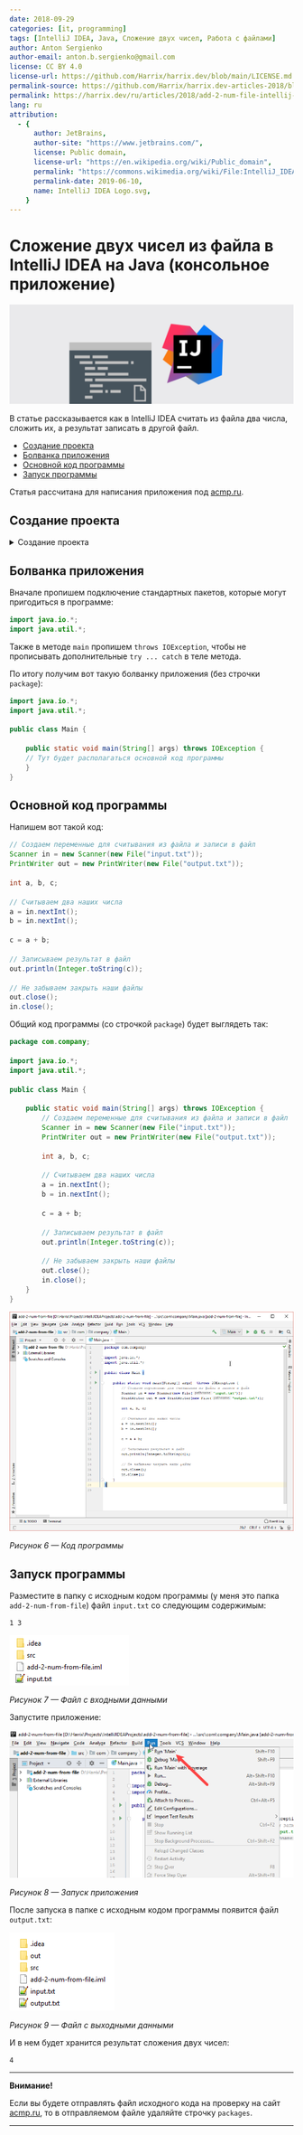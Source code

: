```yaml
---
date: 2018-09-29
categories: [it, programming]
tags: [IntelliJ IDEA, Java, Сложение двух чисел, Работа с файлами]
author: Anton Sergienko
author-email: anton.b.sergienko@gmail.com
license: CC BY 4.0
license-url: https://github.com/Harrix/harrix.dev/blob/main/LICENSE.md
permalink-source: https://github.com/Harrix/harrix.dev-articles-2018/blob/main/add-2-num-file-intellij-idea/add-2-num-file-intellij-idea.md
permalink: https://harrix.dev/ru/articles/2018/add-2-num-file-intellij-idea/
lang: ru
attribution:
  - {
      author: JetBrains,
      author-site: "https://www.jetbrains.com/",
      license: Public domain,
      license-url: "https://en.wikipedia.org/wiki/Public_domain",
      permalink: "https://commons.wikimedia.org/wiki/File:IntelliJ_IDEA_Logo.svg",
      permalink-date: 2019-06-10,
      name: IntelliJ IDEA Logo.svg,
    }
---
```


# Сложение двух чисел из файла в IntelliJ IDEA на Java (консольное приложение)

![Featured image](featured-image.svg)

В статье рассказывается как в IntelliJ IDEA считать из файла два числа, сложить их, а результат записать в другой файл.

- [Создание проекта](#создание-проекта)
- [Болванка приложения](#болванка-приложения)
- [Основной код программы](#основной-код-программы)
- [Запуск программы](#запуск-программы)

Статья рассчитана для написания приложения под [acmp.ru](//acmp.ru/).

## Создание проекта

<details>
<summary>Создание проекта</summary>

![Создание нового проекта](img/new-project_01.png)

_Рисунок 1 — Создание нового проекта_

![Выбор типа проекта](img/new-project_02.png)

_Рисунок 2 — Выбор типа проекта_

![Выбор шаблона консольного приложения](img/new-project_03.png)

_Рисунок 3 — Выбор шаблона консольного приложения_

![Выбор названия проекта и папки его размещения](img/new-project_04.png)

_Рисунок 4 — Выбор названия проекта и папки его размещения_

![Созданный проект](img/new-project_05.png)

_Рисунок 5 — Созданный проект_

</details>

## Болванка приложения

Вначале пропишем подключение стандартных пакетов, которые могут пригодиться в программе:

```java
import java.io.*;
import java.util.*;
```

Также в методе `main` пропишем `throws IOException`, чтобы не прописывать дополнительные `try ... catch` в теле метода.

По итогу получим вот такую болванку приложения (без строчки `package`):

```java
import java.io.*;
import java.util.*;

public class Main {

    public static void main(String[] args) throws IOException {
    // Тут будет располагаться основной код программы
    }
}
```

## Основной код программы

Напишем вот такой код:

```java
// Создаем переменные для считывания из файла и записи в файл
Scanner in = new Scanner(new File("input.txt"));
PrintWriter out = new PrintWriter(new File("output.txt"));

int a, b, c;

// Считываем два наших числа
a = in.nextInt();
b = in.nextInt();

c = a + b;

// Записываем результат в файл
out.println(Integer.toString(c));

// Не забываем закрыть наши файлы
out.close();
in.close();
```

Общий код программы (со строчкой `package`) будет выглядеть так:

```java
package com.company;

import java.io.*;
import java.util.*;

public class Main {

    public static void main(String[] args) throws IOException {
        // Создаем переменные для считывания из файла и записи в файл
        Scanner in = new Scanner(new File("input.txt"));
        PrintWriter out = new PrintWriter(new File("output.txt"));

        int a, b, c;

        // Считываем два наших числа
        a = in.nextInt();
        b = in.nextInt();

        c = a + b;

        // Записываем результат в файл
        out.println(Integer.toString(c));

        // Не забываем закрыть наши файлы
        out.close();
        in.close();
    }
}
```

![Код программы](img/java.png)

_Рисунок 6 — Код программы_

## Запуск программы

Разместите в папку с исходным кодом программы (у меня это папка `add-2-num-from-file`) файл `input.txt` со следующим содержимым:

```text
1 3
```

![Файл с входными данными](img/input.png)

_Рисунок 7 — Файл с входными данными_

Запустите приложение:

![Запуск приложения](img/run.png)

_Рисунок 8 — Запуск приложения_

После запуска в папке с исходным кодом программы появится файл `output.txt`:

![Файл с выходными данными](img/output.png)

_Рисунок 9 — Файл с выходными данными_

И в нем будет хранится результат сложения двух чисел:

```text
4
```

---

**Внимание!** <!-- !important -->

Если вы будете отправлять файл исходного кода на проверку на сайт [acmp.ru](//acmp.ru/), то в отправляемом файле удаляйте строчку `packages`.

---
